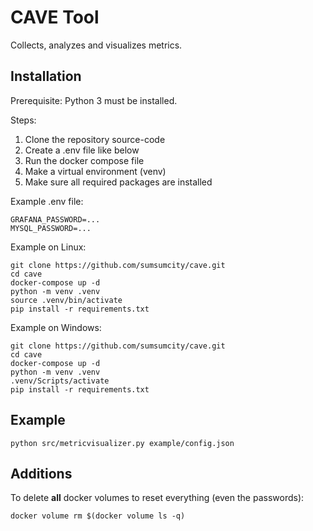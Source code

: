 # CAVE Tool
Collects, analyzes and visualizes metrics.

## Installation
Prerequisite: Python 3 must be installed.

Steps:

1. Clone the repository source-code
2. Create a .env file like below
3. Run the docker compose file
4. Make a virtual environment (venv)
5. Make sure all required packages are installed

Example .env file:
```shell
GRAFANA_PASSWORD=...
MYSQL_PASSWORD=...
```

Example on Linux:
```shell
git clone https://github.com/sumsumcity/cave.git
cd cave
docker-compose up -d
python -m venv .venv
source .venv/bin/activate
pip install -r requirements.txt
```

Example on Windows:
```shell
git clone https://github.com/sumsumcity/cave.git
cd cave
docker-compose up -d
python -m venv .venv
.venv/Scripts/activate
pip install -r requirements.txt
```

## Example
```shell
python src/metricvisualizer.py example/config.json
```

## Additions

To delete **all** docker volumes to reset everything (even the passwords):
```shell
docker volume rm $(docker volume ls -q)
``` 